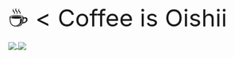 
<br>
<font size=24>☕ < Coffee is Oishii</font>
<br>
<a href="https://github.com/anuraghazra/github-readme-stats">
  <img align="center" src="https://github-readme-stats.vercel.app/api?username=takenokogohan96&theme=github_dark&count_private=true&show_icons=true" />
</a>
<a href="https://github.com/anuraghazra/convoychat">
  <img align="center" src="https://github-readme-stats.vercel.app/api/top-langs/?username=takenokogohan96&show_icons=true&theme=github_dark" />
</a>